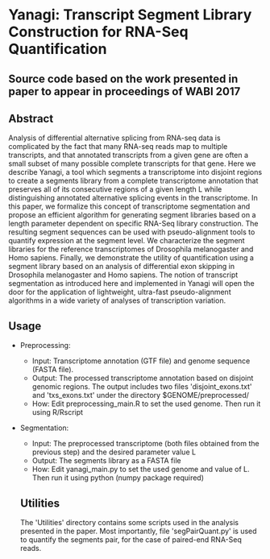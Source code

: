 # Yanagi: Transcript Segment Library Construction for RNA-Seq Quantification
## Source code based on the work presented in paper to appear in proceedings of WABI 2017

## Abstract

Analysis of differential alternative splicing from RNA-seq data is complicated by the fact that many RNA-seq reads map to multiple transcripts, and that annotated transcripts from a given gene are often a small subset of many possible complete transcripts for that gene. Here we describe Yanagi, a tool which segments a transcriptome into disjoint regions to create a segments library from a complete transcriptome annotation that preserves all of its consecutive regions of a given length L while distinguishing annotated alternative splicing events in the transcriptome. In this paper, we formalize this concept of transcriptome segmentation and propose an efficient algorithm for generating segment libraries based on a length parameter dependent on specific RNA-Seq library construction. The resulting segment sequences can be used with pseudo-alignment tools to quantify expression at the segment level. We characterize the segment libraries for the reference transcriptomes of Drosophila melanogaster and Homo sapiens. Finally, we demonstrate the utility of quantification using a segment library based on an analysis of differential exon skipping in Drosophila melanogaster and Homo sapiens. The notion of transcript segmentation as introduced here and implemented in Yanagi will open the door for the application of lightweight, ultra-fast pseudo-alignment algorithms in a wide variety of analyses of transcription variation.

## Usage

- Preprocessing:
  - Input: Transcriptome annotation (GTF file) and genome sequence (FASTA file).
  - Output: The processed transcriptome annotation based on disjoint genomic regions. The output includes two files 'disjoint_exons.txt' and 'txs_exons.txt' under the directory $GENOME/preprocessed/
  - How: Edit preprocessing_main.R to set the used genome. Then run it using R/Rscript
  
- Segmentation:
  - Input: The preprocessed transcriptome (both files obtained from the previous step) and the desired parameter value L
  - Output: The segments library as a FASTA file
  - How: Edit yanagi_main.py to set the used genome and value of L. Then run it using python (numpy package required) 
  
  ## Utilities
  
  The 'Utilities' directory contains some scripts used in the analysis presented in the paper.
  Most importantly, file 'segPairQuant.py' is used to quantify the segments pair, for the case of paired-end RNA-Seq reads.
